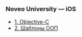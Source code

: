 ### Noveo University — iOS


* [1. Objective-C](./lecture_1.html)
* [2. Шаблоны ООП](./lecture_2.html)
